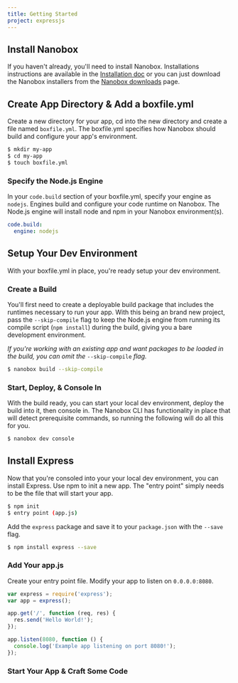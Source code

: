 ```yaml
---
title: Getting Started
project: expressjs
---
```


## Install Nanobox
If you haven't already, you'll need to install Nanobox. Installations instructions are available in the [Installation doc](https://docs.nanobox.io/getting-started/install-nanobox/) or you can just download the Nanobox installers from the [Nanobox downloads](https://nanobox.io/download/) page.

## Create App Directory & Add a boxfile.yml
Create a new directory for your app, cd into the new directory and create a file named `boxfile.yml`. The boxfile.yml specifies how Nanobox should build and configure your app's environment.

```bash
$ mkdir my-app
$ cd my-app
$ touch boxfile.yml
```

### Specify the Node.js Engine
In your `code.build` section of your boxfile.yml, specify your engine as `nodejs`. Engines build and configure your code runtime on Nanobox. The Node.js engine will install node and npm in your Nanobox environment(s).

```yaml
code.build:
  engine: nodejs
```

## Setup Your Dev Environment
With your boxfile.yml in place, you're ready setup your dev environment.

### Create a Build
You'll first need to create a deployable build package that includes the runtimes necessary to run your app. With this being an brand new project, pass the `--skip-compile` flag to keep the Node.js engine from running its compile script (`npm install`) during the build, giving you a bare development environment.

*If you're working with an existing app and want packages to be loaded in the build, you can omit the* `--skip-compile` *flag.*


```bash
$ nanobox build --skip-compile
```

### Start, Deploy, & Console In
With the build ready, you can start your local dev environment, deploy the build into it, then console in. The Nanobox CLI has functionality in place that will detect prerequisite commands, so running the following will do all this for you.

```bash
$ nanobox dev console
```

## Install Express
Now that you're consoled into your your local dev environment, you can install Express. Use npm to init a new app. The "entry point" simply needs to be the file that will start your app.

```bash
$ npm init
$ entry point (app.js)
```

Add the `express` package and save it to your `package.json` with the `--save` flag.

```bash
$ npm install express --save
```

### Add Your app.js

Create your entry point file.
Modify your app to listen on `0.0.0.0:8080`.

```js
var express = require('express');
var app = express();

app.get('/', function (req, res) {
  res.send('Hello World!');
});

app.listen(8080, function () {
  console.log('Example app listening on port 8080!');
});
```

### Start Your App & Craft Some Code
